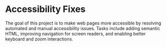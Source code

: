 # Accessibility Fixes

The goal of this project is to make web pages more accessible by resolving automated and manual accessibility issues. Tasks include adding semantic HTML, improving navigation for screen readers, and enabling better keyboard and zoom interactions.
